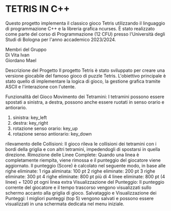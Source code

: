 # TETRIS IN C++

Questo progetto implementa il classico gioco Tetris utilizzando il linguaggio di programmazione C++ e la libreria grafica ncurses. È stato realizzato come parte del corso di Programmazione (12 CFU) presso l'Università degli Studi di Bologna per l'anno accademico 2023/2024.

Membri del Gruppo <br>
Di Vita Ivan <br>
Giordano Mael 

Descrizione del Progetto
Il progetto Tetris è stato sviluppato per creare una versione giocabile del famoso gioco di puzzle Tetris. L'obiettivo principale è stato quello di implementare la logica di gioco, la gestione grafica tramite ASCII e l'interazione con l'utente.

Funzionalità del Gioco
Movimento dei Tetramini: I tetramini possono essere spostati a sinistra, a destra, possono anche essere ruotati in senso orario e antiorario.
1. sinistra: key_left
2. destra: key_right
3. rotazione senso orario: key_up
4. rotazione senso antiorario: key_down
   
rilevamento delle Collisioni: 
Il gioco rileva le collisioni dei tetramini con i bordi della griglia e con altri tetramini, impedendogli di spostarsi in quella direzione. 
Rimozione delle Linee Complete: 
Quando una linea è completamente riempita, viene rimossa e il punteggio del giocatore viene aggiornato.
Il punteggio (Score) è calcolato nel seguente modo, in base alle righe eliminate:
1 riga aliminata: 100 pt
2 righe eliminate: 200 pt
3 righe eliminate: 300 pt
4 righe eliminate: 800 pt
più di 4 linee eliminate: 800 pt (4 linee) + 1200 pt ogni linea extra
Visualizzazione del Punteggio: 
Il punteggio corrente del giocatore e il tempo trascorso vengono visualizzati sullo schermo accanto alla griglia di gioco.
Salvataggio e Visualizzazione dei Punteggi:
I migliori punteggi (top 5) vengono salvati e possono essere visualizzati in una schermata dedicata nel menu iniziale. 


